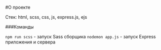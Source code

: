#О проекте

Стек: html, scss, css, js, express.js, ejs

###Команды

```npm run scss``` - запуск Sass сборщика
```nodemon app.js``` - запуск Express приложения и сервера